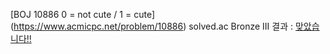 [BOJ 10886 0 = not cute / 1 = cute] (https://www.acmicpc.net/problem/10886)
solved.ac Bronze III
결과 : [맞았습니다!!](https://www.acmicpc.net/source/56612728)
